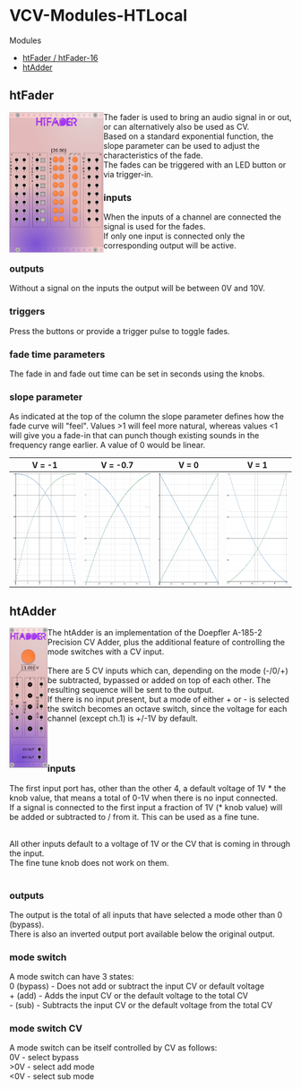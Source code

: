 # VCV-Modules-HTLocal

Modules
* [htFader / htFader-16](#htFader)
* [htAdder](#htAdder)

## htFader

<img src="res/htFader-ui.png" width="168" height="250" align="left">

The fader is used to bring an audio signal in or out, or can alternatively also be used as CV. <br>
Based on a standard exponential function, the slope parameter can be used to adjust the characteristics of the fade. <br>
The fades can be triggered with an LED button or via trigger-in.

### inputs

When the inputs of a channel are connected the signal is used for the fades. <br>
If only one input is connected only the corresponding output will be active.

### outputs

Without a signal on the inputs the output will be between 0V and 10V.

### triggers

Press the buttons or provide a trigger pulse to toggle fades.

### fade time parameters

The fade in and fade out time can be set in seconds using the knobs.

### slope parameter

As indicated at the top of the column the slope parameter defines how the fade curve will "feel".
Values >1 will feel more natural, whereas values <1 will give you a fade-in that can punch though existing sounds in the frequency range earlier.
A value of 0 would be linear.

V = -1 | V = -0.7 | V = 0 | V = 1
-------|----------|-------|------
<img src="res/v-1.PNG" align="left" width="200" height="200"> | <img src="res/v-p7.PNG" align="left" width="200" height="200"> | <img src="res/v0.PNG" align="left" width="200" height="200"> | <img src="res/v1.PNG" align="left" width="200" height="200">

## htAdder

<img src="res/htAdder-ui.png" width="68" height="250" align="left">

The htAdder is an implementation of the Doepfler A-185-2 Precision CV Adder, plus the additional feature of controlling the mode switches with a CV input.<br><br>
There are 5 CV inputs which can, depending on the mode (-/0/+) be subtracted, bypassed or added on top of each other. The resulting sequence will be sent to the output.<br>
If there is no input present, but a mode of either + or - is selected the switch becomes an octave switch, since the voltage for each channel (except ch.1) is +/-1V by default.

<br>
<br>

### inputs

The first input port has, other than the other 4, a default voltage of 1V * the knob value, that means a total of 0-1V when there is no input connected. <br>
If a signal is connected to the first input a fraction of 1V (* knob value) will be added or subtracted to / from it. This can be used as a fine tune. <br><br>

All other inputs default to a voltage of 1V or the CV that is coming in through the input.<br>
The fine tune knob does not work on them.<br><br>

### outputs

The output is the total of all inputs that have selected a mode other than 0 (bypass).<br>
There is also an inverted output port available below the original output.

### mode switch

A mode switch can have 3 states:<br>
0 (bypass) - Does not add or subtract the input CV or default voltage<br>
\+ (add) - Adds the input CV or the default voltage to the total CV<br>
\- (sub) - Subtracts the input CV or the default voltage from the total CV<br>

### mode switch CV

A mode switch can be itself controlled by CV as follows:<br>
0V - select bypass<br>
&gt;0V - select add mode<br>
<0V - select sub mode<br>
